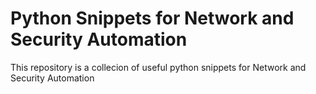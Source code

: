 # Python Snippets for Network and Security Automation

This repository is a collecion of useful python snippets for Network and Security Automation